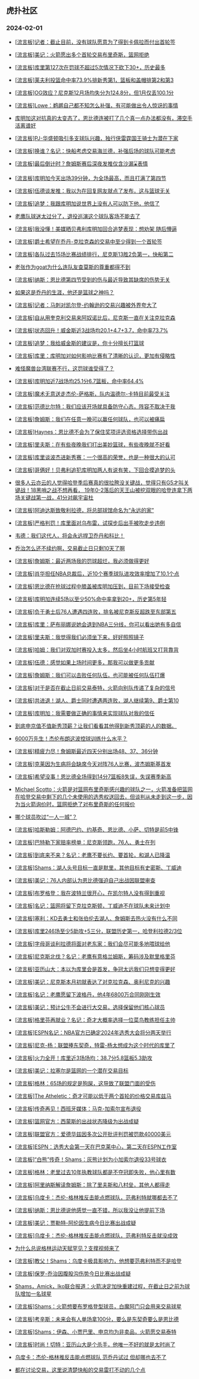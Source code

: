 ## 虎扑社区 
### 2024-02-01

+ [[流言板]记者：截止目前，没有球队愿意为了得到卡佩拉而付出首轮签](https://bbs.hupu.com/624554934.html)

+ [[流言板]美记：火箭愿出多个首轮交易布里奇斯，篮网拒绝](https://bbs.hupu.com/624555830.html)

+ [[流言板]库里第127次在罚球不超过5次情况下砍下30+，历史最多](https://bbs.hupu.com/624551753.html)

+ [[流言板]莱夫利投篮命中率73.9%排新秀第1，篮板和盖帽排第2和第3](https://bbs.hupu.com/624551895.html)

+ [[流言板]OG效应？尼克斯12月场均失分为124.8分，但1月仅丢100.1分](https://bbs.hupu.com/624551713.html)

+ [[流言板]Lowe：鹈鹕自己都不知怎么补强，有可能做出令人惊讶的事情](https://bbs.hupu.com/624555534.html)

+ [库明加这对抗真的太变态了，恩比德连被打了几个真一点办法都没有，滞空手活离谱好](https://bbs.hupu.com/624552083.html)

+ [[流言板]PJ-华盛顿吸引多支球队兴趣，独行侠雷霆国王骑士为潜在下家](https://bbs.hupu.com/624555046.html)

+ [[流言板]换谁？名记：快船考虑交易海兰德，补强后场的球队可能考虑](https://bbs.hupu.com/624555848.html)

+ [[流言板]最后倒计时？詹姆斯赛后深夜发推仅含沙漏⌛️表情](https://bbs.hupu.com/624549851.html)

+ [[流言板]库明加今天出场39分钟，为全场最高，而且打满了第四节](https://bbs.hupu.com/624551799.html)

+ [[流言板]伍德谈发推：我以为在回复网友就点了发布，这与篮球无关](https://bbs.hupu.com/624550087.html)

+ [[流言板]追梦：我跟库明加说世界上没有人可以防下他，他信了](https://bbs.hupu.com/624549428.html)

+ [老鹰队球迷太过分了，退役巡演这个球队客场不能去了](https://bbs.hupu.com/624549503.html)

+ [[流言板]我没懂！美媒晒贝弗利库明加回合追梦表现：想劝架 随后懵逼](https://bbs.hupu.com/624548603.html)

+ [[流言板]爵士希望在乔丹-克拉克森的交易中至少得到一个首轮签](https://bbs.hupu.com/624555418.html)

+ [[流言板]各队过去15场比赛战绩排行，尼克斯13胜2负第一，快船第二](https://bbs.hupu.com/624555654.html)

+ [老张作为goat为什么连队友查莫斯的尊重都得不到](https://bbs.hupu.com/624554618.html)

+ [[流言板]纳斯：恩比德第四节受到的伤与最近导致其缺席的伤势无关](https://bbs.hupu.com/624548429.html)

+ [如果这是乔丹的生涯，他还是篮球之神吗？](https://bbs.hupu.com/624548817.html)

+ [[流言板]记者：马刺对凯尔登-约翰逊的交易兴趣被外界夸大了](https://bbs.hupu.com/624555294.html)

+ [[流言板]自从用奎克利交易来阿奴诺比后，尼克斯一直在关注克拉克森](https://bbs.hupu.com/624554996.html)

+ [[流言板]状态回升！威金斯近3战场均20.1+4.7+3.7，命中率73.7%](https://bbs.hupu.com/624548153.html)

+ [[流言板]追梦：我给威金斯的建议是，你十分擅长打篮球](https://bbs.hupu.com/624549561.html)

+ [[流言板]库里：库明加对如何影响比赛有了清晰的认识，更加有侵略性](https://bbs.hupu.com/624549904.html)

+ [难怪魔兽台湾联赛不行，这罚球谁受得了？](https://bbs.hupu.com/624553927.html)

+ [[流言板]库明加近7战场均25.1分6.7篮板，命中率64.4%](https://bbs.hupu.com/624548060.html)

+ [[流言板]魔术无意送走杰伦-萨格斯，队内温德尔-卡特目前最受关注](https://bbs.hupu.com/624555367.html)

+ [[流言板]范德比尔特：我们应该开场就具备防守心态，阵容不取决于我](https://bbs.hupu.com/624550695.html)

+ [[流言板]詹姆斯：我们在任意一晚可以赢任何球队，也可以被痛扁](https://bbs.hupu.com/624548190.html)

+ [[流言板]Haynes：恩比德不会为了保住奖项评选资格选择带伤出战](https://bbs.hupu.com/624547234.html)

+ [[流言板]里夫斯：在有些夜晚我们打出美妙篮球，有些夜晚就不好看](https://bbs.hupu.com/624550844.html)

+ [[流言板]库里谈波杰进新秀赛：一个很高的荣誉，也是一种很大的认可](https://bbs.hupu.com/624551361.html)

+ [[流言板]哥俩好！贝弗利追犯库明加两人有说有笑，下回合摸追梦的头](https://bbs.hupu.com/624547607.html)

+ [很多人云亦云的人觉得哈登季后赛真的很拉胯没关键战，觉得只有G5才叫关键战！18黑哨之战不想再看， 19年0-2落后的天王山被挖双眼的哈登连拿下两场关键战第一战，41分对飙宇宙杜](https://bbs.hupu.com/624552634.html)

+ [[流言板]阿迪达斯致敬利拉德，将总部球馆命名为“永远的家”](https://bbs.hupu.com/624546659.html)

+ [[流言板]严格判罚！库里面对乌布雷，试探步后出手被吹走步违例](https://bbs.hupu.com/624546826.html)

+ [韦德：我们这代人，将会永远捍卫乔丹和科比！](https://bbs.hupu.com/624546436.html)

+ [乔治怎么还不续约啊，交易截止日只剩10天了啊](https://bbs.hupu.com/624554971.html)

+ [[流言板]詹姆斯：最近两场我的罚球超烂，我必须做得更好](https://bbs.hupu.com/624546237.html)

+ [[流言板]肖华担任NBA总裁后，近10个赛季球队进攻效率增加了10.1个点](https://bbs.hupu.com/624555796.html)

+ [[流言板]恩比德在抢球过程中膝盖被库明加压到，目前下场接受检查](https://bbs.hupu.com/624547619.html)

+ [[流言板]库明加连续5场以至少50%命中率拿到20+，历史第5年轻](https://bbs.hupu.com/624548446.html)

+ [[流言板]负于勇士后76人遭遇四连败，排名被尼克斯反超跌至东部第五](https://bbs.hupu.com/624548011.html)

+ [[流言板]库里：萨布丽娜说她会退到NBA三分线，你可以看出她有多自信](https://bbs.hupu.com/624550036.html)

+ [[流言板]里夫斯：我觉得我们必须坐下来，好好照照镜子](https://bbs.hupu.com/624546130.html)

+ [[流言板]哈姆：我们对双加时赛投入太多，然后坐4小时航班又打背靠背](https://bbs.hupu.com/624549493.html)

+ [[流言板]伍德：感觉如果上场时间更多，那我可以做更多贡献](https://bbs.hupu.com/624546000.html)

+ [[流言板]詹姆斯：我们可以击败任何队伍，也可能被任何队伍打爆](https://bbs.hupu.com/624545661.html)

+ [[流言板]对于是否在截止日前交易泰特，火箭向别队传递了复杂的信号](https://bbs.hupu.com/624555249.html)

+ [[流言板]共进退！湖人、爵士同时遭遇两连败，湖人继续第9、爵士第10](https://bbs.hupu.com/624545859.html)

+ [[流言板]库明加：我需要做正确的事情来实现球队对我的信任](https://bbs.hupu.com/624549687.html)

+ [到底申京值不值新秀顶薪？让我们看看其他得到新秀顶薪的人的数据。](https://bbs.hupu.com/624552374.html)

+ [6000万先生！杰伦布朗这波控球训练什么水平？](https://bbs.hupu.com/624548824.html)

+ [[流言板]精疲力尽！詹姆斯最近四天分别出场48、37、36分钟](https://bbs.hupu.com/624545319.html)

+ [[流言板]克莱因为生病将会缺席今天对阵76人比赛，波杰姆斯基首发](https://bbs.hupu.com/624544512.html)

+ [[流言板]希望没事！恩比德全场得到14分7篮板8失误，失误赛季新高](https://bbs.hupu.com/624547922.html)

+ [Michael Scotto：火箭是对篮网布里奇斯感兴趣的球队之一，火箭准备把篮网在哈登交易中剩下的几个未使用的选秀权送回去，但谈判从未走到这一步，因为当火箭询价时，篮网拒绝了对布里奇斯的任何报价](https://bbs.hupu.com/624555638.html)

+ [哪个球员吹过“一人一城”？](https://bbs.hupu.com/624553851.html)

+ [[流言板]哈斯勒姆：阿德巴约、约基奇、恩比德、小萨、切特是前5中锋](https://bbs.hupu.com/624555808.html)

+ [[流言板]巴特勒下家赔率榜单：尼克斯领跑，76人、勇士在列](https://bbs.hupu.com/624556461.html)

+ [[流言板]到底来不来？名记：老鹰不要长约、要首轮，和湖人已降温](https://bbs.hupu.com/624556154.html)

+ [[流言板]Shams：湖人头号目标一直是默里，其他目标有史密斯、丁威迪](https://bbs.hupu.com/624556035.html)

+ [[流言板]美记：76人内部认为恩比德强迫自己出战因联盟审查](https://bbs.hupu.com/624556207.html)

+ [[流言板]布罗格登：我在波特兰很开心，在凯尔特人没有得到重视](https://bbs.hupu.com/624556340.html)

+ [[流言板]名记：篮网将留下克拉克斯顿，丁威迪不在球队未来计划中](https://bbs.hupu.com/624556093.html)

+ [[流言板]塞利：KD去勇士和张伯伦去湖人、詹姆斯去热火没有什么不同](https://bbs.hupu.com/624556530.html)

+ [[流言板]库里246场至少5助攻+5三分，联盟历史第一，哈登利拉德2/3位](https://bbs.hupu.com/624555730.html)

+ [[流言板]字母哥谈利拉德将面对老东家：我们会尽可能多地喂球给他](https://bbs.hupu.com/624555721.html)

+ [[流言板]尼克斯北伐？名记：老鹰有意格兰姆斯，筹码涉及默里格里芬](https://bbs.hupu.com/624555928.html)

+ [[流言板]亚历山大：本以为库里会是首发，争冠太远我们只想变得更好](https://bbs.hupu.com/624556394.html)

+ [[流言板]美记：尼克斯本月初就表达了对克拉克森、奥利尼克的兴趣](https://bbs.hupu.com/624555967.html)

+ [[流言板]名记：老鹰愿留下波格丹，他4年6800万合同刚刚生效](https://bbs.hupu.com/624555884.html)

+ [[流言板]美记：预计公牛不会进行大交易，选择保留他们核心球员](https://bbs.hupu.com/624556411.html)

+ [[流言板]格里芬再就业？名记：奇才大概率选择一位菜鸟教练担任主帅](https://bbs.hupu.com/624556213.html)

+ [[流言板]ESPN名记：NBA官方已确定2024年选秀大会将分两天举行](https://bbs.hupu.com/624556613.html)

+ [[流言板]尼克-杨：联盟捧东契奇，特雷-杨太想成为这个时代的库里了](https://bbs.hupu.com/624556442.html)

+ [[流言板]火力全开！库里近3场场均：38.7分5.8篮板5.3助攻](https://bbs.hupu.com/624556649.html)

+ [[流言板]美记：拉塞尔是篮网的一个潜在交易目标](https://bbs.hupu.com/624556778.html)

+ [[流言板]格林：65场的规定是狗屎，这导致了联盟门面的受伤](https://bbs.hupu.com/624556753.html)

+ [[流言板]The Atheletic：奇才可能以低于两个首轮的价格交易库兹马](https://bbs.hupu.com/624556716.html)

+ [[流言板]传奇再见！西班牙媒体：马克-加索尔宣布退役](https://bbs.hupu.com/624556988.html)

+ [[流言板]篮网官方：西蒙斯的出战状态降级为出战成疑](https://bbs.hupu.com/624556864.html)

+ [[流言板]联盟官方：爱德华兹因多次公开批评判罚被罚款40000美元](https://bbs.hupu.com/624557080.html)

+ [[流言板]ESPN：选秀大会第一天在巴克莱中心，第二天在ESPN工作室](https://bbs.hupu.com/624556813.html)

+ [[流言板]“白熊”传奇！Shams：灰熊计划为小加索尔退役33号球衣](https://bbs.hupu.com/624557054.html)

+ [[流言板]格林：老里过去10年执教球队都是不夺冠即失败，他心里有数](https://bbs.hupu.com/624556763.html)

+ [[流言板]阿里纳斯解读詹姆斯：除了里夫斯和八村垒，其他人都得走](https://bbs.hupu.com/624557010.html)

+ [[流言板]乌度卡：杰伦-格林推反击能点燃球队，范弗利特就哪都去不了](https://bbs.hupu.com/624556795.html)

+ [[流言板]纳斯：恩比德说他感觉一直不错，所以我没让他提前下场](https://bbs.hupu.com/624556290.html)

+ [[流言板]美记：贾勒特-阿伦因生病今日比赛出战成疑](https://bbs.hupu.com/624556534.html)

+ [[流言板]乌度卡：杰伦-格林推反击能点燃球队，范弗利特反击就没成效](https://bbs.hupu.com/624556795.html)

+ [为什么总说格林运动天赋罕见？支撑视频来了](https://bbs.hupu.com/624555451.html)

+ [[流言板]教父！Shams：乌度卡极具影响力，他想要范弗利特而不是哈登](https://bbs.hupu.com/624557803.html)

+ [[流言板]保罗-乔治因腹股沟伤势今日比赛出战成疑](https://bbs.hupu.com/624557498.html)

+ [Shams，Amick，Iko联合报道：火箭决定加快重建过程，在截止日之前为球队增加一名球星](https://bbs.hupu.com/624557322.html)

+ [[流言板]Shams：火箭想要布罗格登型球员，白魔阿门只会用来交易球星](https://bbs.hupu.com/624557842.html)

+ [[流言板]考辛斯：未来会有人单场拿100分，要么是东契奇要么是恩比德](https://bbs.hupu.com/624557767.html)

+ [[流言板]Shams：伊森、小贾巴里、申京均为非卖品，火箭愿交易泰特](https://bbs.hupu.com/624557915.html)

+ [[流言板]时尚！切特：亚历山大是个杀手，他唯一不好的就是太时尚了](https://bbs.hupu.com/624557814.html)

+ [乌度卡：杰伦-格林推反击能点燃球队 范乔丹试过 但却哪也去不了](https://bbs.hupu.com/624556810.html)

+ [都在讨论交易，这里说清楚快船的交易雷打不动的几个点](https://bbs.hupu.com/624557683.html)

